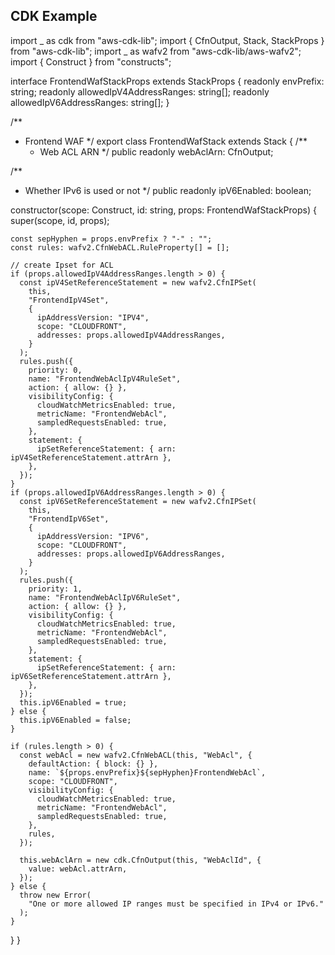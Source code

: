 ## CDK Example

import _ as cdk from "aws-cdk-lib";
import { CfnOutput, Stack, StackProps } from "aws-cdk-lib";
import _ as wafv2 from "aws-cdk-lib/aws-wafv2";
import { Construct } from "constructs";

interface FrontendWafStackProps extends StackProps {
readonly envPrefix: string;
readonly allowedIpV4AddressRanges: string[];
readonly allowedIpV6AddressRanges: string[];
}

/\*\*

- Frontend WAF
  \*/
  export class FrontendWafStack extends Stack {
  /\*\*
  - Web ACL ARN
    \*/
    public readonly webAclArn: CfnOutput;

/\*\*

- Whether IPv6 is used or not
  \*/
  public readonly ipV6Enabled: boolean;

constructor(scope: Construct, id: string, props: FrontendWafStackProps) {
super(scope, id, props);

    const sepHyphen = props.envPrefix ? "-" : "";
    const rules: wafv2.CfnWebACL.RuleProperty[] = [];

    // create Ipset for ACL
    if (props.allowedIpV4AddressRanges.length > 0) {
      const ipV4SetReferenceStatement = new wafv2.CfnIPSet(
        this,
        "FrontendIpV4Set",
        {
          ipAddressVersion: "IPV4",
          scope: "CLOUDFRONT",
          addresses: props.allowedIpV4AddressRanges,
        }
      );
      rules.push({
        priority: 0,
        name: "FrontendWebAclIpV4RuleSet",
        action: { allow: {} },
        visibilityConfig: {
          cloudWatchMetricsEnabled: true,
          metricName: "FrontendWebAcl",
          sampledRequestsEnabled: true,
        },
        statement: {
          ipSetReferenceStatement: { arn: ipV4SetReferenceStatement.attrArn },
        },
      });
    }
    if (props.allowedIpV6AddressRanges.length > 0) {
      const ipV6SetReferenceStatement = new wafv2.CfnIPSet(
        this,
        "FrontendIpV6Set",
        {
          ipAddressVersion: "IPV6",
          scope: "CLOUDFRONT",
          addresses: props.allowedIpV6AddressRanges,
        }
      );
      rules.push({
        priority: 1,
        name: "FrontendWebAclIpV6RuleSet",
        action: { allow: {} },
        visibilityConfig: {
          cloudWatchMetricsEnabled: true,
          metricName: "FrontendWebAcl",
          sampledRequestsEnabled: true,
        },
        statement: {
          ipSetReferenceStatement: { arn: ipV6SetReferenceStatement.attrArn },
        },
      });
      this.ipV6Enabled = true;
    } else {
      this.ipV6Enabled = false;
    }

    if (rules.length > 0) {
      const webAcl = new wafv2.CfnWebACL(this, "WebAcl", {
        defaultAction: { block: {} },
        name: `${props.envPrefix}${sepHyphen}FrontendWebAcl`,
        scope: "CLOUDFRONT",
        visibilityConfig: {
          cloudWatchMetricsEnabled: true,
          metricName: "FrontendWebAcl",
          sampledRequestsEnabled: true,
        },
        rules,
      });

      this.webAclArn = new cdk.CfnOutput(this, "WebAclId", {
        value: webAcl.attrArn,
      });
    } else {
      throw new Error(
        "One or more allowed IP ranges must be specified in IPv4 or IPv6."
      );
    }

}
}
